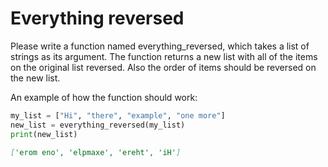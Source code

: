 
# Everything reversed

Please write a function named everything_reversed, which takes a list of strings as its argument. The function returns a new list with all of the items on the original list reversed. Also the order of items should be reversed on the new list.

An example of how the function should work:

```python
my_list = ["Hi", "there", "example", "one more"]
new_list = everything_reversed(my_list)
print(new_list)
```

```markdown
['erom eno', 'elpmaxe', 'ereht', 'iH']
```
